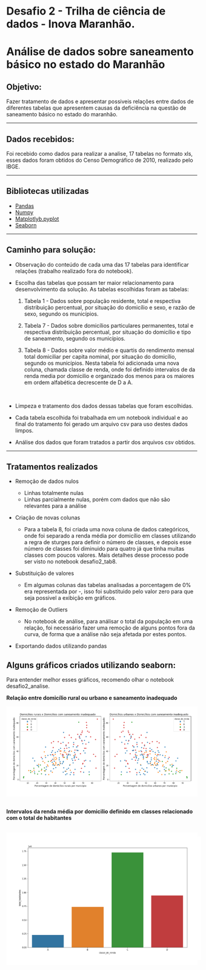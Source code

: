 # Desafio 2 - Trilha de ciência de dados - Inova Maranhão.

# Análise de dados sobre saneamento básico no estado do Maranhão

## Objetivo:

Fazer tratamento de dados e apresentar possiveis relações entre dados de diferentes tabelas que apresentem causas da deficiência na questão de saneamento básico no estado do maranhão.

<hr>

## Dados recebidos:
Foi recebido como dados para realizar a analise, 17 tabelas no formato xls, esses dados foram obtidos do Censo Demográfico de 2010, realizado pelo IBGE.   

<hr>

## Bibliotecas utilizadas

* <a href="https://pandas.pydata.org">Pandas</a>
* <a href="https://numpy.org">Numpy</a>
* <a href="https://matplotlib.org/stable/api/_as_gen/matplotlib.pyplot.html">Matplotlyb.pyplot</a>
* <a href="https://matplotlib.org/stable/api/_as_gen/matplotlib.pyplot.html">Seaborn</a>

<hr>

## Caminho para solução:

- Observação do conteúdo de cada uma das 17 tabelas para identificar relações (trabalho realizado fora do notebook).
* Escolha das tabelas que possam ter maior relacionamento para desenvolvimento da solução. As tabelas escolhidas foram as tabelas:
    
    1. Tabela 1 - Dados sobre população residente, total e respectiva distribuição percentual, por situação do domicílio e sexo, e razão de sexo, segundo os municípios.

    2. Tabela 7 - Dados sobre domicílios particulares permanentes, total e respectiva distribuição percentual, por situação do domicílio e tipo de saneamento, segundo os municípios.

    3. Tabela 8 - Dados sobre valor médio e quartis do rendimento mensal total domiciliar per capita nominal, por situação do domicílio, segundo os municípios. Nesta tabela foi adicionada uma nova coluna, chamada classe de renda, onde foi definido intervalos de da renda media por domicilio e organizado dos menos para os maiores em ordem alfabética decrescente de D a A.

<br>

- Limpeza e tratamento dos dados dessas tabelas que foram escolhidas.  
* Cada tabela escolhida foi trabalhada em um notebook individual e ao final do tratamento foi gerado um arquivo csv para uso destes dados limpos. 
- Análise dos dados que foram tratados a partir dos arquivos csv obtidos.

<hr>

## Tratamentos realizados

* Remoção de dados nulos
    * Linhas totalmente nulas
    * Linhas parcialmente nulas, porém com dados que não são relevantes para a análise

* Criação de novas colunas 
    * Para a tabela 8, foi criada uma nova coluna de dados categóricos, onde foi separado a renda média por domicílio em classes utilizando a regra de sturges para definir o número de classes, e depois esse número de classes foi diminuido para quatro já que tinha muitas classes com poucos valores. Mais detalhes desse processo pode ser visto no notebook desafio2_tab8.

* Substituição de valores
    * Em algumas colunas das tabelas analisadas a porcentagem de 0% era representada por -, isso foi substituido pelo valor zero para que seja possivel a exibição em gráficos.

* Remoção de Outliers
    * No notebook de análise, para análisar o total da população em uma relação, foi necessário fazer uma remoção de alguns pontos fora da curva, de forma que a análise não seja afetada por estes pontos.

* Exportando dados utilizando pandas

## Alguns gráficos criados utilizando seaborn:

Para entender melhor esses gráficos, recomendo olhar o notebook desafio2_analise.

**Relação entre domicílio rural ou urbano e saneamento inadequado**
<br/>

<div style="background:white;padding:10px">
<img src="imgs/graph1.png">
</div>

<br/>

**Intervalos da renda média por domicilio definido em classes relacionado com o total de habitantes**

<br/>

<div style="background:white;padding:10px">
<img style="background:white;padding:10px" src="imgs/graph2.png">
</div>